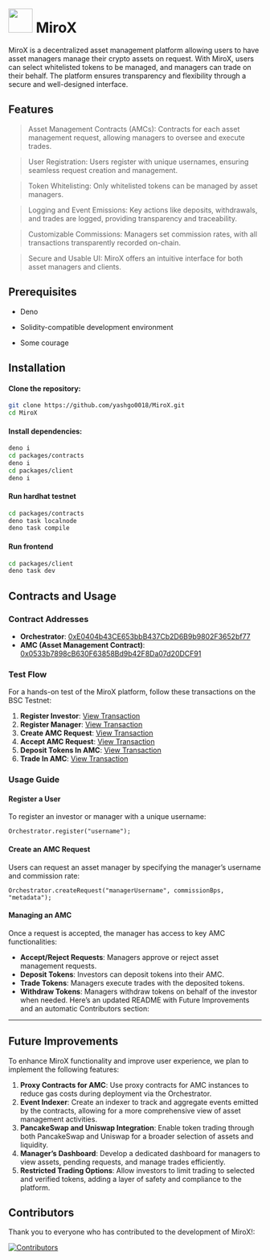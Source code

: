 # <img src="https://mirox.app/logo.png" style="width:3rem" /> MiroX

MiroX is a decentralized asset management platform allowing users to have asset managers manage their crypto assets on request. With MiroX, users can select whitelisted tokens to be managed, and managers can trade on their behalf. The platform ensures transparency and flexibility through a secure and well-designed interface.

## Features

> Asset Management Contracts (AMCs): Contracts for each asset management request, allowing managers to oversee and execute trades.

> User Registration: Users register with unique usernames, ensuring seamless request creation and management.

> Token Whitelisting: Only whitelisted tokens can be managed by asset managers.

> Logging and Event Emissions: Key actions like deposits, withdrawals, and trades are logged, providing transparency and traceability.

> Customizable Commissions: Managers set commission rates, with all transactions transparently recorded on-chain.

> Secure and Usable UI: MiroX offers an intuitive interface for both asset managers and clients.

## Prerequisites

- Deno

- Solidity-compatible development environment

- Some courage

## Installation

#### Clone the repository:

```bash
git clone https://github.com/yashgo0018/MiroX.git
cd MiroX
```

#### Install dependencies:

```bash
deno i
cd packages/contracts
deno i
cd packages/client
deno i
```

#### Run hardhat testnet

```bash
cd packages/contracts
deno task localnode
deno task compile
```

#### Run frontend

```bash
cd packages/client
deno task dev
```

## Contracts and Usage

### Contract Addresses

- **Orchestrator**: [0xE0404b43CE653bbB437Cb2D6B9b9802F3652bf77](https://testnet.bscscan.com/address/0xe0404b43ce653bbb437cb2d6b9b9802f3652bf77#code)
- **AMC (Asset Management Contract)**: [0x0533b7898cB630F63858Bd9b42F8Da07d20DCF91](https://testnet.bscscan.com/address/0x0533b7898cB630F63858Bd9b42F8Da07d20DCF91#code)

### Test Flow

For a hands-on test of the MiroX platform, follow these transactions on the BSC Testnet:

1. **Register Investor**: [View Transaction](https://testnet.bscscan.com/tx/0xd3a3298777a5e12d6ff1d7434c676f6cec484874e45fe1b7467b9b0c97d8e7e6)
2. **Register Manager**: [View Transaction](https://testnet.bscscan.com/tx/0xd5be76a7fadd34e6814faad77337a204f5a629ace335ce1fcfd8df695f77345a)
3. **Create AMC Request**: [View Transaction](https://testnet.bscscan.com/tx/0x210cdc5d8b850b78171f8b1d8a026ba28989ad328b11066e8a89732dc19b4f13)
4. **Accept AMC Request**: [View Transaction](https://testnet.bscscan.com/tx/0x0c62ab6041f1ddf763c1b2c99d13f8dda4271038ac24938d5f2f4ba4f21507a6)
5. **Deposit Tokens In AMC**: [View Transaction](https://testnet.bscscan.com/tx/0x210cdc5d8b850b78171f8b1d8a026ba28989ad328b11066e8a89732dc19b4f13)
6. **Trade In AMC**: [View Transaction](https://testnet.bscscan.com/tx/0x0c62ab6041f1ddf763c1b2c99d13f8dda4271038ac24938d5f2f4ba4f21507a6)

### Usage Guide

#### Register a User

To register an investor or manager with a unique username:

```solidity
Orchestrator.register("username");
```

#### Create an AMC Request

Users can request an asset manager by specifying the manager’s username and commission rate:

```solidity
Orchestrator.createRequest("managerUsername", commissionBps, "metadata");
```

#### Managing an AMC

Once a request is accepted, the manager has access to key AMC functionalities:

- **Accept/Reject Requests**: Managers approve or reject asset management requests.
- **Deposit Tokens**: Investors can deposit tokens into their AMC.
- **Trade Tokens**: Managers execute trades with the deposited tokens.
- **Withdraw Tokens**: Managers withdraw tokens on behalf of the investor when needed.
  Here’s an updated README with Future Improvements and an automatic Contributors section:

---

## Future Improvements

To enhance MiroX functionality and improve user experience, we plan to implement the following features:

1. **Proxy Contracts for AMC**: Use proxy contracts for AMC instances to reduce gas costs during deployment via the Orchestrator.
2. **Event Indexer**: Create an indexer to track and aggregate events emitted by the contracts, allowing for a more comprehensive view of asset management activities.
3. **PancakeSwap and Uniswap Integration**: Enable token trading through both PancakeSwap and Uniswap for a broader selection of assets and liquidity.
4. **Manager’s Dashboard**: Develop a dedicated dashboard for managers to view assets, pending requests, and manage trades efficiently.
5. **Restricted Trading Options**: Allow investors to limit trading to selected and verified tokens, adding a layer of safety and compliance to the platform.

## Contributors

Thank you to everyone who has contributed to the development of MiroX!:

[![Contributors](https://contrib.rocks/image?repo=yashgo0018/MiroX)](https://github.com/yashgo0018/MiroX/graphs/contributors)
